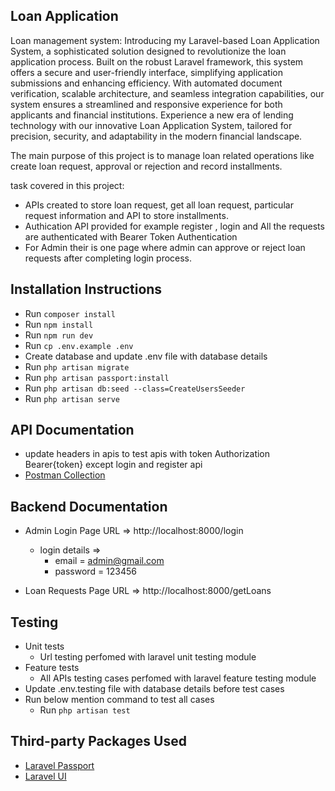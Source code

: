 ## Loan Application
Loan management system: Introducing my Laravel-based Loan Application System, a sophisticated solution designed to revolutionize the loan application process. Built on the robust Laravel framework, this system offers a secure and user-friendly interface, simplifying application submissions and enhancing efficiency. With automated document verification, scalable architecture, and seamless integration capabilities, our system ensures a streamlined and responsive experience for both applicants and financial institutions. Experience a new era of lending technology with our innovative Loan Application System, tailored for precision, security, and adaptability in the modern financial landscape.

The main purpose of this project is to manage loan related operations like create loan request, approval or rejection  and record installments.

task covered in this project:

 - APIs created to store loan request, get all loan request, particular request information and API to store installments.
 - Authication API provided for example register , login and All the requests are authenticated with Bearer Token Authentication
 - For Admin their is one page where admin can approve or reject loan requests after completing login process.

## Installation Instructions

- Run `composer install`
- Run `npm install`
- Run `npm run dev`
- Run `cp .env.example .env`
- Create database and update .env file with database details
- Run `php artisan migrate`
- Run `php artisan passport:install`
- Run `php artisan db:seed --class=CreateUsersSeeder`
- Run `php artisan serve`

## API Documentation
- update headers in apis to test apis with token Authorization Bearer{token} except login and register api
- [Postman Collection](https://www.postman.com/trakopteam/workspace/loan-application/collection/12769370-ee7f2724-bb3f-4778-b18c-17e5b766c6ec)

## Backend Documentation

- Admin Login Page URL => http://localhost:8000/login
    - login details =>
        - email = admin@gmail.com
        - password = 123456

- Loan Requests Page URL => http://localhost:8000/getLoans

## Testing

- Unit tests
  - Url testing perfomed  with laravel unit testing module
- Feature tests
  - All APIs testing cases perfomed with laravel feature testing module
- Update .env.testing file with database details before test cases
- Run below mention command to test all cases 
  - Run `php artisan test`

## Third-party Packages Used

- [Laravel Passport](https://laravel.com/docs/passport)
- [Laravel UI](https://larainfo.com/blogs/laravel-8-authentication-with-laravel-ui)
